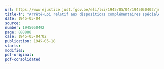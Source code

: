 ```yaml
---
url: https://www.ejustice.just.fgov.be/eli/loi/1945/05/04/1945050402/justel
title-fr: "Arrêté-Loi relatif aux dispositions complémentaires spéciales concernant le transport des marchandises par chemin de fer entre la Belgique et la France"
date: 1945-05-04
source:
number: 1945050402
page: 888888
case: 1945-05-04/02
publication: 1945-05-18
starts:
modifies:
pdf-original:
pdf-consolidated:
---
```


